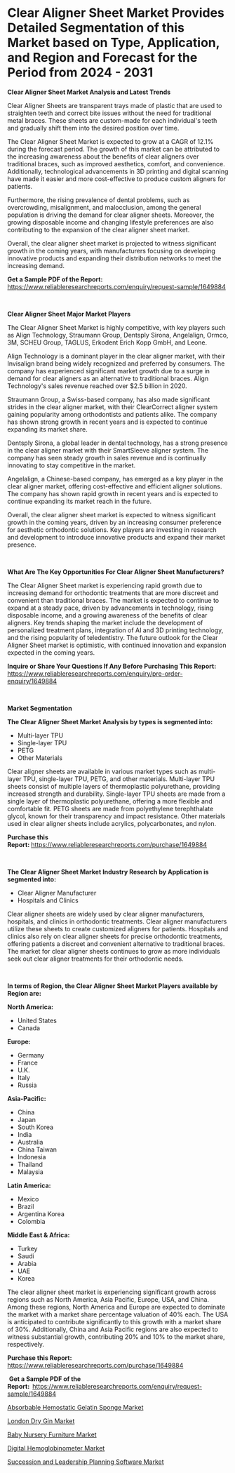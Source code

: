 <p><h1>Clear Aligner Sheet Market Provides Detailed Segmentation of this Market based on Type, Application, and Region and Forecast for the Period from 2024 - 2031</h1></p><p><strong>Clear Aligner Sheet Market Analysis and Latest Trends</strong></p>
<p><p>Clear Aligner Sheets are transparent trays made of plastic that are used to straighten teeth and correct bite issues without the need for traditional metal braces. These sheets are custom-made for each individual's teeth and gradually shift them into the desired position over time.</p><p>The Clear Aligner Sheet Market is expected to grow at a CAGR of 12.1% during the forecast period. The growth of this market can be attributed to the increasing awareness about the benefits of clear aligners over traditional braces, such as improved aesthetics, comfort, and convenience. Additionally, technological advancements in 3D printing and digital scanning have made it easier and more cost-effective to produce custom aligners for patients.</p><p>Furthermore, the rising prevalence of dental problems, such as overcrowding, misalignment, and malocclusion, among the general population is driving the demand for clear aligner sheets. Moreover, the growing disposable income and changing lifestyle preferences are also contributing to the expansion of the clear aligner sheet market.</p><p>Overall, the clear aligner sheet market is projected to witness significant growth in the coming years, with manufacturers focusing on developing innovative products and expanding their distribution networks to meet the increasing demand.</p></p>
<p><strong>Get a Sample PDF of the Report:&nbsp;</strong> <a href="https://www.reliableresearchreports.com/enquiry/request-sample/1649884">https://www.reliableresearchreports.com/enquiry/request-sample/1649884</a></p>
<p>&nbsp;</p>
<p><strong>Clear Aligner Sheet Major Market Players</strong></p>
<p><p>The Clear Aligner Sheet Market is highly competitive, with key players such as Align Technology, Straumann Group, Dentsply Sirona, Angelalign, Ormco, 3M, SCHEU Group, TAGLUS, Erkodent Erich Kopp GmbH, and Leone. </p><p>Align Technology is a dominant player in the clear aligner market, with their Invisalign brand being widely recognized and preferred by consumers. The company has experienced significant market growth due to a surge in demand for clear aligners as an alternative to traditional braces. Align Technology's sales revenue reached over $2.5 billion in 2020.</p><p>Straumann Group, a Swiss-based company, has also made significant strides in the clear aligner market, with their ClearCorrect aligner system gaining popularity among orthodontists and patients alike. The company has shown strong growth in recent years and is expected to continue expanding its market share.</p><p>Dentsply Sirona, a global leader in dental technology, has a strong presence in the clear aligner market with their SmartSleeve aligner system. The company has seen steady growth in sales revenue and is continually innovating to stay competitive in the market.</p><p>Angelalign, a Chinese-based company, has emerged as a key player in the clear aligner market, offering cost-effective and efficient aligner solutions. The company has shown rapid growth in recent years and is expected to continue expanding its market reach in the future.</p><p>Overall, the clear aligner sheet market is expected to witness significant growth in the coming years, driven by an increasing consumer preference for aesthetic orthodontic solutions. Key players are investing in research and development to introduce innovative products and expand their market presence.</p></p>
<p>&nbsp;</p>
<p><strong>What Are The Key Opportunities For Clear Aligner Sheet Manufacturers?</strong></p>
<p><p>The Clear Aligner Sheet market is experiencing rapid growth due to increasing demand for orthodontic treatments that are more discreet and convenient than traditional braces. The market is expected to continue to expand at a steady pace, driven by advancements in technology, rising disposable income, and a growing awareness of the benefits of clear aligners. Key trends shaping the market include the development of personalized treatment plans, integration of AI and 3D printing technology, and the rising popularity of teledentistry. The future outlook for the Clear Aligner Sheet market is optimistic, with continued innovation and expansion expected in the coming years.</p></p>
<p><strong>Inquire or Share Your Questions If Any Before Purchasing This Report:</strong> <a href="https://www.reliableresearchreports.com/enquiry/pre-order-enquiry/1649884">https://www.reliableresearchreports.com/enquiry/pre-order-enquiry/1649884</a></p>
<p>&nbsp;</p>
<p><strong>Market Segmentation</strong></p>
<p><strong>The Clear Aligner Sheet Market Analysis by types is segmented into:</strong></p>
<p><ul><li>Multi-layer TPU</li><li>Single-layer TPU</li><li>PETG</li><li>Other Materials</li></ul></p>
<p><p>Clear aligner sheets are available in various market types such as multi-layer TPU, single-layer TPU, PETG, and other materials. Multi-layer TPU sheets consist of multiple layers of thermoplastic polyurethane, providing increased strength and durability. Single-layer TPU sheets are made from a single layer of thermoplastic polyurethane, offering a more flexible and comfortable fit. PETG sheets are made from polyethylene terephthalate glycol, known for their transparency and impact resistance. Other materials used in clear aligner sheets include acrylics, polycarbonates, and nylon.</p></p>
<p><strong>Purchase this Report:&nbsp;</strong><a href="https://www.reliableresearchreports.com/purchase/1649884">https://www.reliableresearchreports.com/purchase/1649884</a></p>
<p>&nbsp;</p>
<p><strong>The Clear Aligner Sheet Market Industry Research by Application is segmented into:</strong></p>
<p><ul><li>Clear Aligner Manufacturer</li><li>Hospitals and Clinics</li></ul></p>
<p><p>Clear aligner sheets are widely used by clear aligner manufacturers, hospitals, and clinics in orthodontic treatments. Clear aligner manufacturers utilize these sheets to create customized aligners for patients. Hospitals and clinics also rely on clear aligner sheets for precise orthodontic treatments, offering patients a discreet and convenient alternative to traditional braces. The market for clear aligner sheets continues to grow as more individuals seek out clear aligner treatments for their orthodontic needs.</p></p>
<p>&nbsp;</p>
<p><strong>In terms of Region, the Clear Aligner Sheet Market Players available by Region are:</strong></p>
<p>
    <p> <strong> North America: </strong>
        <ul>
            <li>United States</li>
            <li>Canada</li>
        </ul>
        </p> 
    <p> <strong> Europe: </strong>
        <ul>
            <li>Germany</li>
            <li>France</li>
            <li>U.K.</li>
            <li>Italy</li>
            <li>Russia</li>
        </ul>
        </p> 
    <p> <strong> Asia-Pacific: </strong>
        <ul>
            <li>China</li>
            <li>Japan</li>
            <li>South Korea</li>
            <li>India</li>
            <li>Australia</li>
            <li>China Taiwan</li>
            <li>Indonesia</li>
            <li>Thailand</li>
            <li>Malaysia</li>
        </ul>
        </p> 
    <p> <strong> Latin America: </strong>
        <ul>
            <li>Mexico</li>
            <li>Brazil</li>
            <li>Argentina Korea</li>
            <li>Colombia</li>
        </ul>
        </p> 
    <p> <strong> Middle East & Africa: </strong>
        <ul>
            <li>Turkey</li>
            <li>Saudi</li>
            <li>Arabia</li>
            <li>UAE</li>
            <li>Korea</li>
        </ul>
    </p>
    </p>
<p><p>The clear aligner sheet market is experiencing significant growth across regions such as North America, Asia Pacific, Europe, USA, and China. Among these regions, North America and Europe are expected to dominate the market with a market share percentage valuation of 40% each. The USA is anticipated to contribute significantly to this growth with a market share of 30%. Additionally, China and Asia Pacific regions are also expected to witness substantial growth, contributing 20% and 10% to the market share, respectively.</p></p>
<p><strong>Purchase this Report: </strong><a href="https://www.reliableresearchreports.com/purchase/1649884">https://www.reliableresearchreports.com/purchase/1649884</a></p>
<p>&nbsp;<strong>Get a Sample PDF of the Report:&nbsp;&nbsp;</strong><a href="https://www.reliableresearchreports.com/enquiry/request-sample/1649884">https://www.reliableresearchreports.com/enquiry/request-sample/1649884</a></p>
<p><strong></strong></p>
<p><p><a href="https://medium.com/@zolajenkins1966/absorbable-hemostatic-gelatin-sponge-market-the-key-to-successful-business-strategy-forecast-till-ec3a550547f4">Absorbable Hemostatic Gelatin Sponge Market</a></p><p><a href="https://issuu.com/reportprime-2/docs/london-dry-gin-market-size-2030.pptx">London Dry Gin Market</a></p><p><a href="https://issuu.com/reportprime-2/docs/baby-nursery-furniture-market-size-2030.pptx">Baby Nursery Furniture Market</a></p><p><a href="https://medium.com/@zolajenkins1966/digital-hemoglobinometer-market-trends-forecast-and-competitive-analysis-to-2031-927c3177cdd3">Digital Hemoglobinometer Market</a></p><p><a href="https://github.com/Chiragrp22/Market-Research-Report-List-3/blob/main/succession-and-leadership-planning-software-market.md">Succession and Leadership Planning Software Market</a></p></p>